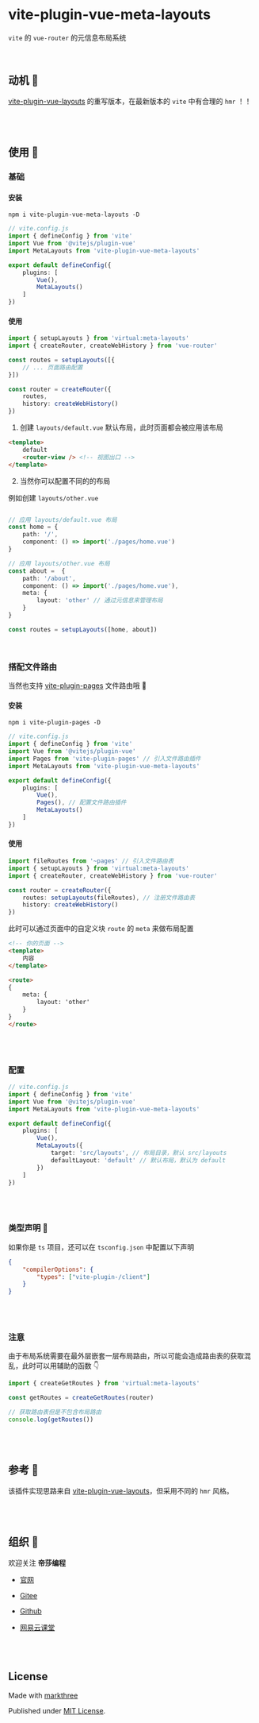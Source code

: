 # vite-plugin-vue-meta-layouts

`vite` 的 `vue-router` 的元信息布局系统

<br />

## 动机 🤔

[vite-plugin-vue-layouts](https://github.com/JohnCampionJr/vite-plugin-vue-layouts) 的重写版本，在最新版本的 `vite` 中有合理的 `hmr` ！！

<br />
<br />


## 使用 🦖

### 基础
#### 安装

```shell
npm i vite-plugin-vue-meta-layouts -D
```

```ts
// vite.config.js
import { defineConfig } from 'vite'
import Vue from '@vitejs/plugin-vue'
import MetaLayouts from 'vite-plugin-vue-meta-layouts'

export default defineConfig({
    plugins: [
        Vue(), 
        MetaLayouts()
    ]
})
```

#### 使用

```ts
import { setupLayouts } from 'virtual:meta-layouts'
import { createRouter, createWebHistory } from 'vue-router'

const routes = setupLayouts([{
    // ... 页面路由配置
}])

const router = createRouter({
    routes,
    history: createWebHistory()
})
```

1. 创建 `layouts/default.vue` 默认布局，此时页面都会被应用该布局

```html
<template>
    default
    <router-view /> <!-- 视图出口 -->
</template>
```

2. 当然你可以配置不同的的布局

例如创建 `layouts/other.vue`

```ts

// 应用 layouts/default.vue 布局
const home = {
    path: '/',
    component: () => import('./pages/home.vue')
}

// 应用 layouts/other.vue 布局
const about =  {
    path: '/about',
    component: () => import('./pages/home.vue'),
    meta: {
        layout: 'other' // 通过元信息来管理布局
    }
}

const routes = setupLayouts([home, about])
```

<br />

### 搭配文件路由

当然也支持 [vite-plugin-pages](https://github.com/hannoeru/vite-plugin-pages) 文件路由哦 🤗

#### 安装

```shell
npm i vite-plugin-pages -D
```

```ts
// vite.config.js
import { defineConfig } from 'vite'
import Vue from '@vitejs/plugin-vue'
import Pages from 'vite-plugin-pages' // 引入文件路由插件
import MetaLayouts from 'vite-plugin-vue-meta-layouts'

export default defineConfig({
    plugins: [
        Vue(), 
        Pages(), // 配置文件路由插件
        MetaLayouts()
    ]
})
```

#### 使用

```ts
import fileRoutes from '~pages' // 引入文件路由表
import { setupLayouts } from 'virtual:meta-layouts'
import { createRouter, createWebHistory } from 'vue-router'

const router = createRouter({
    routes: setupLayouts(fileRoutes), // 注册文件路由表
    history: createWebHistory()
})
```

此时可以通过页面中的自定义块 `route` 的 `meta` 来做布局配置

```html
<!-- 你的页面 -->
<template>
    内容
</template>

<route>
{
    meta: {
        layout: 'other'
    }
}
</route>
```

<br />
<br />

### 配置

```ts
// vite.config.js
import { defineConfig } from 'vite'
import Vue from '@vitejs/plugin-vue'
import MetaLayouts from 'vite-plugin-vue-meta-layouts'

export default defineConfig({
    plugins: [
        Vue(), 
        MetaLayouts({
            target: 'src/layouts', // 布局目录，默认 src/layouts
            defaultLayout: 'default' // 默认布局，默认为 default
        })
    ]
})
```


<br />
<br />

### 类型声明 🦕

如果你是 `ts` 项目，还可以在 `tsconfig.json` 中配置以下声明

```json
{
    "compilerOptions": {
        "types": ["vite-plugin-/client"]
    }
}
```

<br />
<br />


### 注意

由于布局系统需要在最外层嵌套一层布局路由，所以可能会造成路由表的获取混乱，此时可以用辅助的函数 👇

```ts
import { createGetRoutes } from 'virtual:meta-layouts'

const getRoutes = createGetRoutes(router)

// 获取路由表但是不包含布局路由
console.log(getRoutes())
```

<br />
<br />

## 参考 👀

该插件实现思路来自 [vite-plugin-vue-layouts](https://github.com/JohnCampionJr/vite-plugin-vue-layouts)，但采用不同的 `hmr` 风格。


<br />
<br />

## 组织 🦔

欢迎关注 **帝莎编程**

- [官网](http://dishaxy.dishait.cn/)
  
- [Gitee](https://gitee.com/dishait)

- [Github](https://github.com/dishait)

- [网易云课堂](https://study.163.com/provider/480000001892585/index.htm?share=2&shareId=480000001892585)

<br />
<br />

## License

Made with [markthree](https://github.com/markthree)

Published under [MIT License](./LICENSE).

<br />